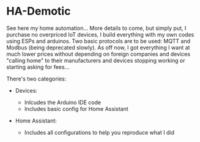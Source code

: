# HA-Demotic

See here my home automation... More details to come, but simply put, I purchase no overpriced IoT devices, I build everything with my own codes using ESPs and arduinos. Two basic protocols are to be used: MQTT and Modbus (being deprecated slowly). As off now, I got everything I want at much lower prices without depending on foreign companies and devices "calling home" to their manufacturers and devices stopping working or starting asking for fees...

There's two categories:

 - Devices:
   - Inlcudes the Arduino IDE code
   - Includes basic config for Home Assistant
   
 - Home Assistant:
   - Includes all configurations to help you reproduce what I did
